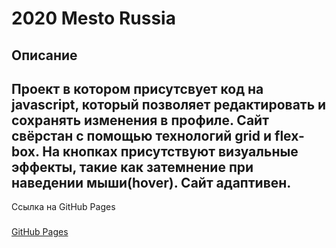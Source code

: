 2020 Mesto Russia
=====================
Описание
-----------------------------------
Проект в котором присутсвует код на javascript, который позволяет редактировать и сохранять изменения в профиле. Сайт свёрстан с помощью технологий grid и flex-box. На кнопках присутствуют визуальные эффекты, такие как затемнение при наведении мыши(hover). Сайт адаптивен.
---
Ссылка на GitHub Pages
###
[GitHub Pages](file:///C:/Users/Admin/Desktop/java/index.html)